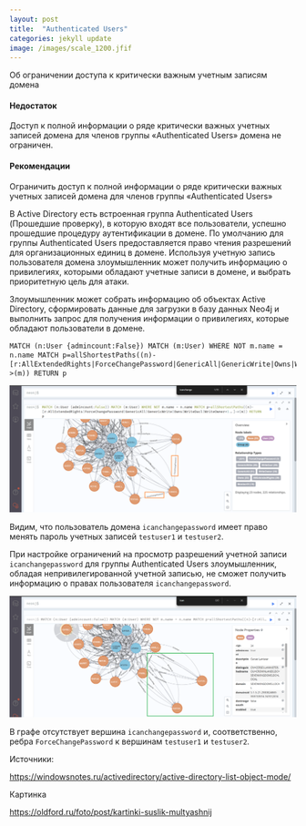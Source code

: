 ```yaml
---
layout: post
title:  "Authenticated Users"
categories: jekyll update
image: /images/scale_1200.jfif
---
```


Об ограничении доступа к критически важным учетным записям домена

#### Недостаток
Доступ к полной информации о ряде критически важных учетных записей домена для членов группы «Authenticated Users»  домена не ограничен.

#### Рекомендации
Ограничить доступ к полной информации о ряде критически важных учетных записей домена для членов группы «Authenticated Users»

В Active Directory есть встроенная группа Authenticated Users (Прошедшие проверку), в которую входят все пользователи, успешно прошедшие процедуру аутентификации в домене. По умолчанию для группы Authenticated Users предоставляется право чтения разрешений для организационных единиц в домене. Используя учетную запись пользователя домена злоумышленник может получить информацию о привилегиях, которыми обладают учетные записи в домене, и выбрать приоритетную цель для атаки.

Злоумышленник может собрать информацию об объектах Active Directory, сформировать данные для загрузки в базу данных Neo4j и выполнить запрос для получения информации о привилегиях, которые обладают пользователи в домене.

```
MATCH (n:User {admincount:False}) MATCH (m:User) WHERE NOT m.name = n.name MATCH p=allShortestPaths((n)-[r:AllExtendedRights|ForceChangePassword|GenericAll|GenericWrite|Owns|WriteDacl|WriteOwner*1..]->(m)) RETURN p
```

![](/images/authenticated_users/Pasted%20image%2020241215003732.png)

Видим, что пользователь домена `icanchangepassword` имеет право менять пароль  учетных записей `testuser1` и `testuser2`.

При настройке ограничений на просмотр разрешений учетной записи `icanchangepassword` для группы Authenticated Users злоумышленник, обладая непривилегированной учетной записью, не сможет получить информацию о правах пользователя  `icanchangepassword`.

![](/images/authenticated_users/Pasted%20image%2020241215012837.png)

В графе отсутствует вершина `icanchangepassword` и, соответственно, ребра `ForceChangePassword` к вершинам `testuser1` и `testuser2`.

Источники:

https://windowsnotes.ru/activedirectory/active-directory-list-object-mode/

Картинка

https://oldford.ru/foto/post/kartinki-suslik-multyashnij